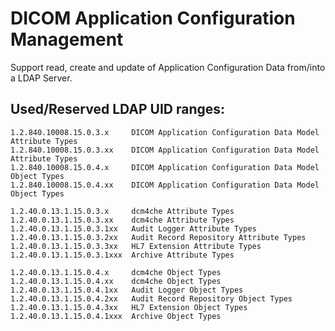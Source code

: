 DICOM Application Configuration Management
==========================================
Support read, create and update of Application Configuration Data from/into a LDAP Server.

Used/Reserved LDAP UID ranges:
-----------------------------

    1.2.840.10008.15.0.3.x     DICOM Application Configuration Data Model Attribute Types  
    1.2.840.10008.15.0.3.xx    DICOM Application Configuration Data Model Attribute Types  
    1.2.840.10008.15.0.4.x     DICOM Application Configuration Data Model Object Types  
    1.2.840.10008.15.0.4.xx    DICOM Application Configuration Data Model Object Types  

    1.2.40.0.13.1.15.0.3.x     dcm4che Attribute Types  
    1.2.40.0.13.1.15.0.3.xx    dcm4che Attribute Types  
    1.2.40.0.13.1.15.0.3.1xx   Audit Logger Attribute Types  
    1.2.40.0.13.1.15.0.3.2xx   Audit Record Repository Attribute Types  
    1.2.40.0.13.1.15.0.3.3xx   HL7 Extension Attribute Types  
    1.2.40.0.13.1.15.0.3.1xxx  Archive Attribute Types  

    1.2.40.0.13.1.15.0.4.x     dcm4che Object Types  
    1.2.40.0.13.1.15.0.4.xx    dcm4che Object Types  
    1.2.40.0.13.1.15.0.4.1xx   Audit Logger Object Types  
    1.2.40.0.13.1.15.0.4.2xx   Audit Record Repository Object Types  
    1.2.40.0.13.1.15.0.4.3xx   HL7 Extension Object Types  
    1.2.40.0.13.1.15.0.4.1xxx  Archive Object Types  
